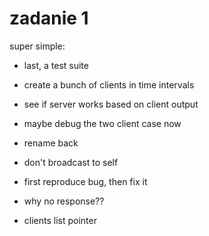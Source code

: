 # zadanie 1

super simple:
* last, a test suite
* create a bunch of clients in time intervals
* see if server works based on client output
* maybe debug the two client case now

* rename back

* don't broadcast to self
* first reproduce bug, then fix it

* why no response??
* clients list pointer
